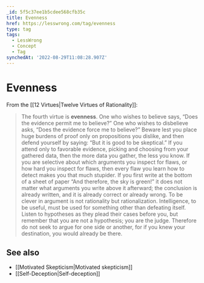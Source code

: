 ```yaml
---
_id: 5f5c37ee1b5cdee568cfb35c
title: Evenness
href: https://lesswrong.com/tag/evenness
type: tag
tags:
  - LessWrong
  - Concept
  - Tag
synchedAt: '2022-08-29T11:08:28.907Z'
---
```

# Evenness

From the [[12 Virtues|Twelve Virtues of Rationality]]:

> The fourth virtue is **evenness**. One who wishes to believe says, “Does the evidence permit me to believe?” One who wishes to disbelieve asks, “Does the evidence force me to believe?” Beware lest you place huge burdens of proof only on propositions you dislike, and then defend yourself by saying: “But it is good to be skeptical.” If you attend only to favorable evidence, picking and choosing from your gathered data, then the more data you gather, the less you know. If you are selective about which arguments you inspect for flaws, or how hard you inspect for flaws, then every flaw you learn how to detect makes you that much stupider. If you first write at the bottom of a sheet of paper “And therefore, the sky is green!” it does not matter what arguments you write above it afterward; the conclusion is already written, and it is already correct or already wrong. To be clever in argument is not rationality but rationalization. Intelligence, to be useful, must be used for something other than defeating itself. Listen to hypotheses as they plead their cases before you, but remember that you are not a hypothesis; you are the judge. Therefore do not seek to argue for one side or another, for if you knew your destination, you would already be there.

## See also

- [[Motivated Skepticism|Motivated skepticism]]
- [[Self-Deception|Self-deception]]